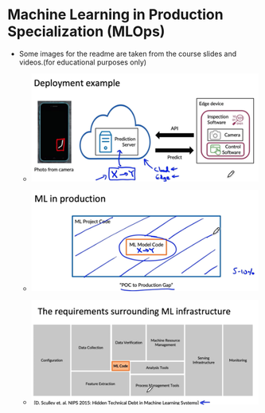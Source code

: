 # Machine Learning in Production Specialization (MLOps)

- Some images for the readme are taken from the course slides and videos.(for educational purposes only) 

    - ![alt text](image.png)

    - ![alt text](image-1.png)

    - ![alt text](image-2.png)